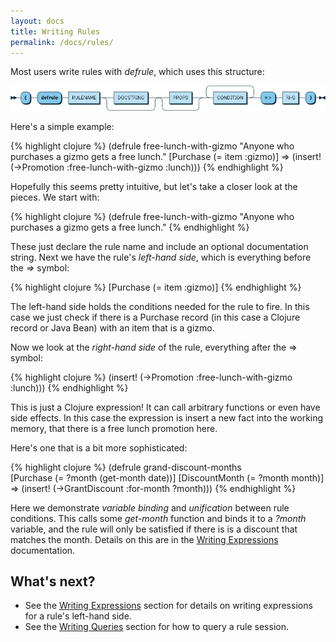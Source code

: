 ```yaml
---
layout: docs
title: Writing Rules
permalink: /docs/rules/
---
```


Most users write rules with _defrule_, which uses this structure:

![defrule railroad diagram](/img/diagram/RULE.png)

Here's a simple example:

{% highlight clojure %}
(defrule free-lunch-with-gizmo
  "Anyone who purchases a gizmo gets a free lunch."
  [Purchase (= item :gizmo)]
  =>
  (insert! (->Promotion :free-lunch-with-gizmo :lunch)))
{% endhighlight %}

Hopefully this seems pretty intuitive, but let's take a closer look at the pieces. We start with:

{% highlight clojure %}
(defrule free-lunch-with-gizmo
  "Anyone who purchases a gizmo gets a free lunch."
{% endhighlight %}

These just declare the rule name and include an optional documentation string. Next we have the rule's _left-hand side_, which is everything before the _=>_ symbol:

{% highlight clojure %}
  [Purchase (= item :gizmo)]
{% endhighlight %}

The left-hand side holds the conditions needed for the rule to fire. In this case we just check if there is a Purchase record (in this case a Clojure record or Java Bean) with an item that is a gizmo.

Now we look at the _right-hand side_ of the rule, everything after the => symbol:

{% highlight clojure %}
(insert! (->Promotion :free-lunch-with-gizmo :lunch)))
{% endhighlight %}

This is just a Clojure expression! It can call arbitrary functions or even have side effects. In this case the expression is insert a new fact into the working memory, that there is a free lunch promotion here.

Here's one that is a bit more sophisticated:

{% highlight clojure %}
(defrule grand-discount-months  
  [Purchase (= ?month (get-month date))]
  [DiscountMonth (= ?month month)]
  =>
  (insert! (->GrantDiscount :for-month ?month)))
{% endhighlight %}

Here we demonstrate _variable binding_ and _unification_ between rule conditions. This calls some _get-month_ function and binds it to a _?month_ variable, and the rule will only be satisfied if there is is a discount that matches the month. Details on this are in the [Writing Expressions](/docs/expressions/) documentation.

## What's next?
* See the [Writing Expressions](/docs/expressions) section for details on writing expressions for a rule's left-hand side.
* See the [Writing Queries](/docs/queries) section for how to query a rule session.
